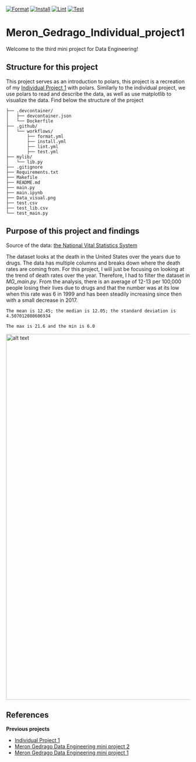 [![Format](https://github.com/nogibjj/Meron_Gedrago_miniprjt3/actions/workflows/format.yml/badge.svg)](https://github.com/nogibjj/Meron_Gedrago_miniprjt3/actions/workflows/format.yml)
[![Install](https://github.com/nogibjj/Meron_Gedrago_miniprjt3/actions/workflows/install.yml/badge.svg)](https://github.com/nogibjj/Meron_Gedrago_miniprjt3/actions/workflows/install.yml)
[![Lint](https://github.com/nogibjj/Meron_Gedrago_miniprjt3/actions/workflows/lint.yml/badge.svg)](https://github.com/nogibjj/Meron_Gedrago_miniprjt3/actions/workflows/lint.yml)
[![Test](https://github.com/nogibjj/Meron_Gedrago_miniprjt3/actions/workflows/test.yml/badge.svg)](https://github.com/nogibjj/Meron_Gedrago_miniprjt3/actions/workflows/test.yml)

# Meron_Gedrago_Individual_project1 

Welcome to the third mini project for Data Engineering!

## Structure for this project 

This project serves as an introduction to polars, this project is a recreation of my [Individual Project 1](https://github.com/nogibjj/Meron_Gedrago_individual1) with polars. Similarly to the individual project, we use polars to read and describe the data, as well as use matplotlib to visualize the data. Find below the structure of the project

```
├── .devcontainer/
│   ├── devcontainer.json
│   └── Dockerfile
├── .github/
│   └── workflows/
│       ├── format.yml
│       ├── install.yml
│       ├── lint.yml
│       ├── test.yml
├── mylib/
│   └── lib.py
├── .gitignore
├── Requirements.txt
├── Makefile
├── README.md
├── main.py
├── main.ipynb
├── Data_visual.png
├── test.csv
├── test_lib.csv
└── test_main.py

```

## Purpose of this project and findings 

Source of the data: [the National Vital Statistics System](https://catalog.data.gov/dataset/drug-overdose-death-rates-by-drug-type-sex-age-race-and-hispanic-origin-united-states-3f72f/resource/e8eca080-11f4-4ff6-85f6-5476093f5361)

The dataset looks at the death in the United States over the years due to drugs. The data has multiple columns and breaks down where the death rates are coming from. For this project, 
I will just be focusing on looking at the trend of death rates over the year. Therefore, I had to filter the dataset in *MG_main.py*. 
From the analysis, there is an average of 12-13 per 100,000 people losing their lives due to drugs and that the number was at its low when this rate was 6 in 1999 and has been steadily increasing since then with a small decrease in 2017. 

```
The mean is 12.45; the median is 12.05; the standard deviation is 4.507012080606934

The max is 21.6 and the min is 6.0

```


<img src="Data_visual.png" alt="alt text" width="1000">



## References 

**Previous projects**
- [Individual Project 1](https://github.com/nogibjj/Meron_Gedrago_individual1)
- [Meron Gedrago Data Engineering mini project 2](https://github.com/nogibjj/Meron_Gedrago_miniprojt2)
- [Meron Gedrago Data Engineering mini project 1](https://github.com/nogibjj/Meron_Gedrago_miniproject1)

